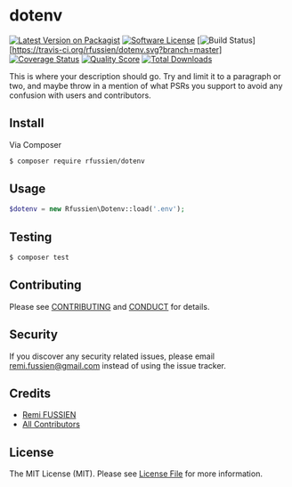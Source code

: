 # dotenv

[![Latest Version on Packagist][ico-version]][link-packagist]
[![Software License][ico-license]](LICENSE.md)
[![Build Status][ico-travis]][https://travis-ci.org/rfussien/dotenv.svg?branch=master]
[![Coverage Status][ico-scrutinizer]][link-scrutinizer]
[![Quality Score][ico-code-quality]][link-code-quality]
[![Total Downloads][ico-downloads]][link-downloads]

This is where your description should go. Try and limit it to a paragraph or two, and maybe throw in a mention of what
PSRs you support to avoid any confusion with users and contributors.


## Install

Via Composer

``` bash
$ composer require rfussien/dotenv
```

## Usage

``` php
$dotenv = new Rfussien\Dotenv::load('.env');
```

## Testing

``` bash
$ composer test
```

## Contributing

Please see [CONTRIBUTING](CONTRIBUTING.md) and [CONDUCT](CONDUCT.md) for details.

## Security

If you discover any security related issues, please email remi.fussien@gmail.com instead of using the issue tracker.

## Credits

- [Remi FUSSIEN][link-author]
- [All Contributors][link-contributors]

## License

The MIT License (MIT). Please see [License File](LICENSE.md) for more information.

[ico-version]: https://img.shields.io/packagist/v/rfussien/dotenv.svg?style=flat-square
[ico-license]: https://img.shields.io/badge/license-MIT-brightgreen.svg?style=flat-square
[ico-travis]: https://img.shields.io/travis/rfussien/dotenv/master.svg?style=flat-square
[ico-scrutinizer]: https://img.shields.io/scrutinizer/coverage/g/rfussien/dotenv.svg?style=flat-square
[ico-code-quality]: https://img.shields.io/scrutinizer/g/rfussien/dotenv.svg?style=flat-square
[ico-downloads]: https://img.shields.io/packagist/dt/rfussien/dotenv.svg?style=flat-square

[link-packagist]: https://packagist.org/packages/rfussien/dotenv
[link-travis]: https://travis-ci.org/rfussien/dotenv
[link-scrutinizer]: https://scrutinizer-ci.com/g/rfussien/dotenv/code-structure
[link-code-quality]: https://scrutinizer-ci.com/g/rfussien/dotenv
[link-downloads]: https://packagist.org/packages/rfussien/dotenv
[link-author]: https://github.com/rfussien
[link-contributors]: ../../contributors
